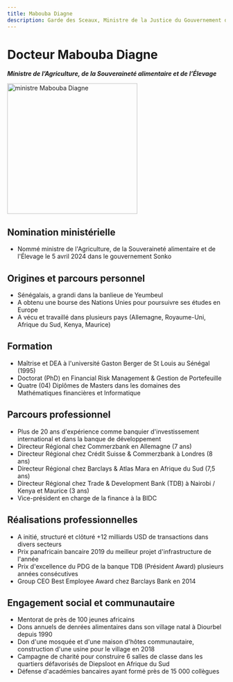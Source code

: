 ```yaml
---
title: Mabouba Diagne
description: Garde des Sceaux, Ministre de la Justice du Gouvernement du Sénégal
---
```


# Docteur Mabouba Diagne

**_Ministre de l’Agriculture, de la Souveraineté alimentaire et de l’Élevage_**

<img src="/gouvernement/ministre-mabouba-diagne.jfif" alt="ministre Mabouba Diagne" width="300">

## Nomination ministérielle

- Nommé ministre de l'Agriculture, de la Souveraineté alimentaire et de l'Élevage le 5 avril 2024 dans le gouvernement Sonko

## Origines et parcours personnel

- Sénégalais, a grandi dans la banlieue de Yeumbeul
- A obtenu une bourse des Nations Unies pour poursuivre ses études en Europe
- A vécu et travaillé dans plusieurs pays (Allemagne, Royaume-Uni, Afrique du Sud, Kenya, Maurice)

## Formation

- Maîtrise et DEA à l'université Gaston Berger de St Louis au Sénégal (1995)
- Doctorat (PhD) en Financial Risk Management & Gestion de Portefeuille
- Quatre (04) Diplômes de Masters dans les domaines des Mathématiques financières et Informatique

## Parcours professionnel

- Plus de 20 ans d'expérience comme banquier d'investissement international et dans la banque de développement
- Directeur Régional chez Commerzbank en Allemagne (7 ans)
- Directeur Régional chez Crédit Suisse & Commerzbank à Londres (8 ans)
- Directeur Régional chez Barclays & Atlas Mara en Afrique du Sud (7,5 ans)
- Directeur Régional chez Trade & Development Bank (TDB) à Nairobi / Kenya et Maurice (3 ans)
- Vice-président en charge de la finance à la BIDC

## Réalisations professionnelles

- A initié, structuré et clôturé +12 milliards USD de transactions dans divers secteurs
- Prix panafricain bancaire 2019 du meilleur projet d'infrastructure de l'année
- Prix d'excellence du PDG de la banque TDB (Président Award) plusieurs années consécutives
- Group CEO Best Employee Award chez Barclays Bank en 2014

## Engagement social et communautaire

- Mentorat de près de 100 jeunes africains
- Dons annuels de denrées alimentaires dans son village natal à Diourbel depuis 1990
- Don d'une mosquée et d'une maison d'hôtes communautaire, construction d'une usine pour le village en 2018
- Campagne de charité pour construire 6 salles de classe dans les quartiers défavorisés de Diepsloot en Afrique du Sud
- Défense d'académies bancaires ayant formé près de 15 000 collègues
